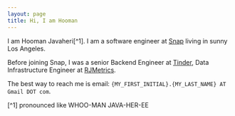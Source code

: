 ```yaml
---
layout: page
title: Hi, I am Hooman
---
```


I am Hooman Javaheri[^1]. I am a software engineer at [Snap](https://www.snap.com/en-US/) living in sunny Los Angeles.

Before joining Snap, I was a senior Backend Engineer at [Tinder](https://www.gotinder.com/), Data Infrastructure Engineer at [RJMetrics](http://www.rjmetrics.com).

The best way to reach me is email: `{MY_FIRST_INITIAL}.{MY_LAST_NAME} AT Gmail DOT com`.

[^1] pronounced like WHOO-MAN JAVA-HER-EE
